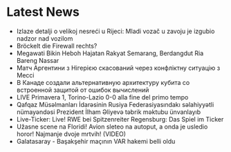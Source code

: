 # Latest News
-  Izlaze detalji o velikoj nesreći u Rijeci: Mladi vozač u zavoju je izgubio nadzor nad vozilom
-  Bröckelt die Firewall rechts?
-  Megawati Bikin Heboh Hajatan Rakyat Semarang, Berdangdut Ria Bareng Nassar
-  Матч Аргентини з Нігерією скасований через конфліктну ситуацію з Мессі
-  В Канаде создали альтернативную архитектуру кубита со встроенной защитой от ошибок вычислений
-  LIVE Primavera 1, Torino-Lazio 0-0 alla fine del primo tempo
-  Qafqaz Müsəlmanları İdarəsinin Rusiya Federasiyasındakı səlahiyyətli nümayəndəsi Prezident İlham Əliyevə təbrik məktubu ünvanlayıb
-  Live-Ticker: Live! RWE bei Spitzenreiter Regensburg: Das Spiel im Ticker
-  Užasne scene na Floridi! Avion sleteo na autoput, a onda je usledio horor! Najmanje dvoje mrtvih! (VIDEO)
-  Galatasaray - Başakşehir maçının VAR hakemi belli oldu
